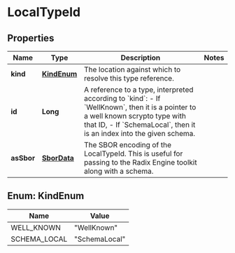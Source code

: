 

# LocalTypeId


## Properties

| Name | Type | Description | Notes |
|------------ | ------------- | ------------- | -------------|
|**kind** | [**KindEnum**](#KindEnum) | The location against which to resolve this type reference. |  |
|**id** | **Long** | A reference to a type, interpreted according to &#x60;kind&#x60;: - If &#x60;WellKnown&#x60;, then it is a pointer to a well known scrypto type with that ID, - If &#x60;SchemaLocal&#x60;, then it is an index into the given schema.  |  |
|**asSbor** | [**SborData**](SborData.md) | The SBOR encoding of the LocalTypeId. This is useful for passing to the Radix Engine toolkit along with a schema.  |  |



## Enum: KindEnum

| Name | Value |
|---- | -----|
| WELL_KNOWN | &quot;WellKnown&quot; |
| SCHEMA_LOCAL | &quot;SchemaLocal&quot; |



